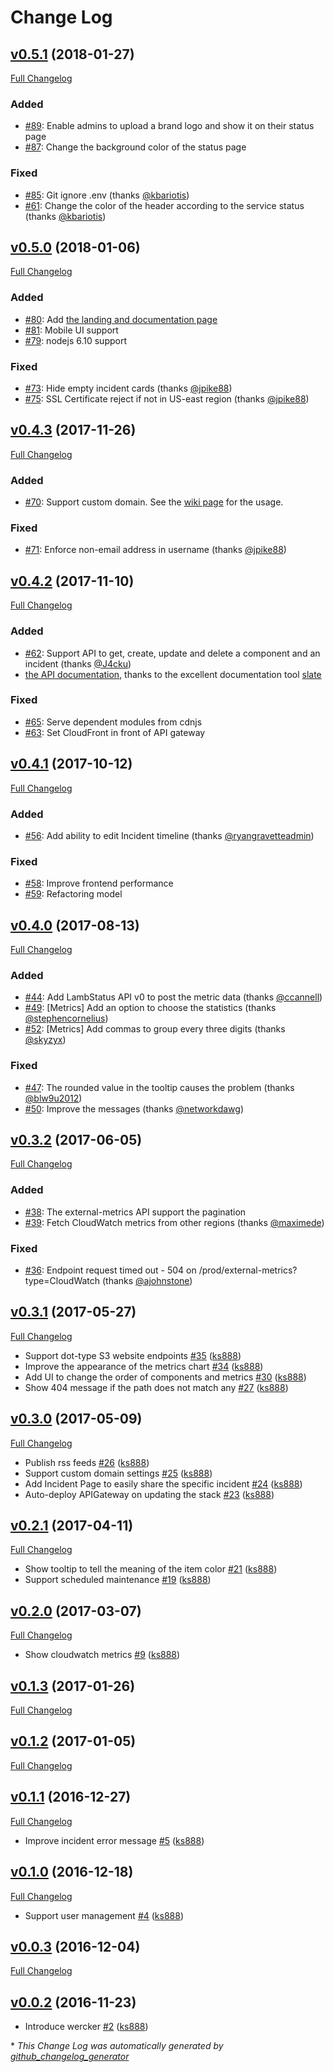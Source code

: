 # Change Log

## [v0.5.1](https://github.com/ks888/LambStatus/tree/v0.5.1) (2018-01-27)
[Full Changelog](https://github.com/ks888/LambStatus/compare/v0.5.0...v0.5.1)

### Added

- [\#89](https://github.com/ks888/LambStatus/pull/89): Enable admins to upload a brand logo and show it on their status page
- [\#87](https://github.com/ks888/LambStatus/issues/87): Change the background color of the status page

### Fixed

- [\#85](https://github.com/ks888/LambStatus/issues/85): Git ignore .env (thanks [@kbariotis](https://github.com/kbariotis))
- [\#61](https://github.com/ks888/LambStatus/issues/61): Change the color of the header according to the service status (thanks [@kbariotis](https://github.com/kbariotis))

## [v0.5.0](https://github.com/ks888/LambStatus/tree/v0.5.0) (2018-01-06)
[Full Changelog](https://github.com/ks888/LambStatus/compare/v0.4.3...v0.5.0)

### Added

- [\#80](https://github.com/ks888/LambStatus/pull/80): Add [the landing and documentation page](https://lambstatus.github.io/)
- [\#81](https://github.com/ks888/LambStatus/pull/81): Mobile UI support
- [\#79](https://github.com/ks888/LambStatus/pull/79): nodejs 6.10 support

### Fixed

- [\#73](https://github.com/ks888/LambStatus/issues/73): Hide empty incident cards (thanks [@jpike88](https://github.com/jpike88))
- [\#75](https://github.com/ks888/LambStatus/issues/75): SSL Certificate reject if not in US-east region (thanks [@jpike88](https://github.com/jpike88))

## [v0.4.3](https://github.com/ks888/LambStatus/tree/v0.4.3) (2017-11-26)
[Full Changelog](https://github.com/ks888/LambStatus/compare/v0.4.2...v0.4.3)

### Added

- [\#70](https://github.com/ks888/LambStatus/pull/70): Support custom domain. See the [wiki page](https://github.com/ks888/LambStatus/wiki/Set-up-your-custom-domain) for the usage.

### Fixed

- [\#71](https://github.com/ks888/LambStatus/pull/71): Enforce non-email address in username (thanks [@jpike88](https://github.com/jpike88))

## [v0.4.2](https://github.com/ks888/LambStatus/tree/v0.4.2) (2017-11-10)
[Full Changelog](https://github.com/ks888/LambStatus/compare/v0.4.1...v0.4.2)

### Added

- [\#62](https://github.com/ks888/LambStatus/issues/62): Support API to get, create, update and delete a component and an incident (thanks [@J4cku](https://github.com/J4cku))
- [the API documentation](https://lambstatus.github.io/apidocs/), thanks to the excellent documentation tool [slate](https://github.com/lord/slate)

### Fixed

- [\#65](https://github.com/ks888/LambStatus/pull/65): Serve dependent modules from cdnjs
- [\#63](https://github.com/ks888/LambStatus/issues/63): Set CloudFront in front of API gateway

## [v0.4.1](https://github.com/ks888/LambStatus/tree/v0.4.1) (2017-10-12)
[Full Changelog](https://github.com/ks888/LambStatus/compare/v0.4.0...v0.4.1)

### Added

- [\#56](https://github.com/ks888/LambStatus/issues/56): Add ability to edit Incident timeline (thanks [@ryangravetteadmin](https://github.com/ryangravetteadmin))

### Fixed

- [\#58](https://github.com/ks888/LambStatus/pull/58): Improve frontend performance
- [\#59](https://github.com/ks888/LambStatus/pull/59): Refactoring model

## [v0.4.0](https://github.com/ks888/LambStatus/tree/v0.4.0) (2017-08-13)
[Full Changelog](https://github.com/ks888/LambStatus/compare/v0.3.2...v0.4.0)

### Added

- [\#44](https://github.com/ks888/LambStatus/issues/44): Add LambStatus API v0 to post the metric data (thanks [@ccannell](https://github.com/ccannell))
- [\#49](https://github.com/ks888/LambStatus/issues/49): [Metrics] Add an option to choose the statistics (thanks [@stephencornelius](https://github.com/stephencornelius))
- [\#52](https://github.com/ks888/LambStatus/issues/52): [Metrics] Add commas to group every three digits (thanks [@skyzyx](https://github.com/skyzyx))

### Fixed

- [\#47](https://github.com/ks888/LambStatus/issues/47): The rounded value in the tooltip causes the problem (thanks [@blw9u2012](https://github.com/blw9u2012))
- [\#50](https://github.com/ks888/LambStatus/issues/50): Improve the messages (thanks [@networkdawg](https://github.com/networkdawg))

## [v0.3.2](https://github.com/ks888/LambStatus/tree/v0.3.2) (2017-06-05)
[Full Changelog](https://github.com/ks888/LambStatus/compare/v0.3.1...v0.3.2)

### Added

- [\#38](https://github.com/ks888/LambStatus/issues/38): The external-metrics API support the pagination
- [\#39](https://github.com/ks888/LambStatus/issues/39): Fetch CloudWatch metrics from other regions (thanks [@maximede](https://github.com/maximede))

### Fixed

- [\#36](https://github.com/ks888/LambStatus/issues/36): Endpoint request timed out - 504 on /prod/external-metrics?type=CloudWatch (thanks [@ajohnstone](https://github.com/ajohnstone))

## [v0.3.1](https://github.com/ks888/LambStatus/tree/v0.3.1) (2017-05-27)
[Full Changelog](https://github.com/ks888/LambStatus/compare/v0.3.0...v0.3.1)



- Support dot-type S3 website endpoints [\#35](https://github.com/ks888/LambStatus/pull/35) ([ks888](https://github.com/ks888))
- Improve the appearance of the metrics chart [\#34](https://github.com/ks888/LambStatus/pull/34) ([ks888](https://github.com/ks888))
- Add UI to change the order of components and metrics [\#30](https://github.com/ks888/LambStatus/pull/30) ([ks888](https://github.com/ks888))
- Show 404 message if the path does not match any [\#27](https://github.com/ks888/LambStatus/pull/27) ([ks888](https://github.com/ks888))

## [v0.3.0](https://github.com/ks888/LambStatus/tree/v0.3.0) (2017-05-09)
[Full Changelog](https://github.com/ks888/LambStatus/compare/v0.2.1...v0.3.0)



- Publish rss feeds [\#26](https://github.com/ks888/LambStatus/pull/26) ([ks888](https://github.com/ks888))
- Support custom domain settings [\#25](https://github.com/ks888/LambStatus/pull/25) ([ks888](https://github.com/ks888))
- Add Incident Page to easily share the specific incident [\#24](https://github.com/ks888/LambStatus/pull/24) ([ks888](https://github.com/ks888))
- Auto-deploy APIGateway on updating the stack [\#23](https://github.com/ks888/LambStatus/pull/23) ([ks888](https://github.com/ks888))

## [v0.2.1](https://github.com/ks888/LambStatus/tree/v0.2.1) (2017-04-11)
[Full Changelog](https://github.com/ks888/LambStatus/compare/v0.2.0...v0.2.1)



- Show tooltip to tell the meaning of the item color [\#21](https://github.com/ks888/LambStatus/pull/21) ([ks888](https://github.com/ks888))
- Support scheduled maintenance [\#19](https://github.com/ks888/LambStatus/pull/19) ([ks888](https://github.com/ks888))

## [v0.2.0](https://github.com/ks888/LambStatus/tree/v0.2.0) (2017-03-07)
[Full Changelog](https://github.com/ks888/LambStatus/compare/v0.1.3...v0.2.0)



- Show cloudwatch metrics [\#9](https://github.com/ks888/LambStatus/pull/9) ([ks888](https://github.com/ks888))

## [v0.1.3](https://github.com/ks888/LambStatus/tree/v0.1.3) (2017-01-26)
[Full Changelog](https://github.com/ks888/LambStatus/compare/v0.1.2...v0.1.3)

## [v0.1.2](https://github.com/ks888/LambStatus/tree/v0.1.2) (2017-01-05)
[Full Changelog](https://github.com/ks888/LambStatus/compare/v0.1.1...v0.1.2)

## [v0.1.1](https://github.com/ks888/LambStatus/tree/v0.1.1) (2016-12-27)
[Full Changelog](https://github.com/ks888/LambStatus/compare/v0.1.0...v0.1.1)



- Improve incident error message [\#5](https://github.com/ks888/LambStatus/pull/5) ([ks888](https://github.com/ks888))

## [v0.1.0](https://github.com/ks888/LambStatus/tree/v0.1.0) (2016-12-18)
[Full Changelog](https://github.com/ks888/LambStatus/compare/v0.0.3...v0.1.0)



- Support user management [\#4](https://github.com/ks888/LambStatus/pull/4) ([ks888](https://github.com/ks888))

## [v0.0.3](https://github.com/ks888/LambStatus/tree/v0.0.3) (2016-12-04)
[Full Changelog](https://github.com/ks888/LambStatus/compare/v0.0.2...v0.0.3)

## [v0.0.2](https://github.com/ks888/LambStatus/tree/v0.0.2) (2016-11-23)


- Introduce wercker [\#2](https://github.com/ks888/LambStatus/pull/2) ([ks888](https://github.com/ks888))



\* *This Change Log was automatically generated by [github_changelog_generator](https://github.com/skywinder/Github-Changelog-Generator)*
